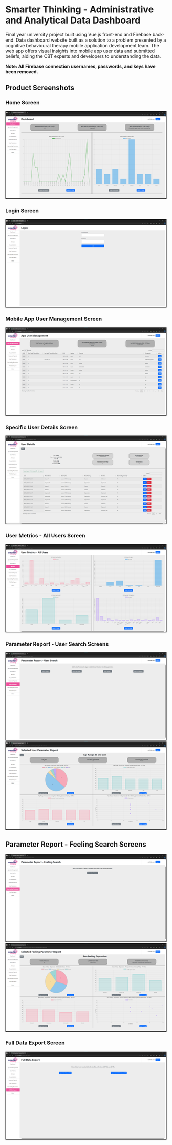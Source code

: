 # Smarter Thinking - Administrative and Analytical Data Dashboard
Final year university project built using Vue.js front-end and Firebase back-end. Data dashboard website built as a solution to a problem presented by a cognitive behavioural therapy mobile application development team. The web app offers visual insights into mobile app user data and submitted beliefs, aiding the CBT experts and developers to understanding the data.

**Note: All Firebase connection usernames, passwords, and keys have been removed.**

## Product Screenshots

### Home Screen
<img src="Product Screenshots/02-DashboardHome.png" id="image" style="max-width: 100%; height: auto;">

### Login Screen
<img src="Product Screenshots/01.0-LoginScreen.png" id="image" style="max-width: 100%; height: auto;">

### Mobile App User Management Screen
<img src="Product Screenshots/03-AppUserManagement.png" id="image" style="max-width: 100%; height: auto;">

### Specific User Details Screen
<img src="Product Screenshots/04-UserDetails.png" id="image" style="max-width: 100%; height: auto;">

### User Metrics - All Users Screen
<img src="Product Screenshots/06-UserMetrics-AllUsers.png" id="image" style="max-width: 100%; height: auto;">

### Parameter Report - User Search Screens
<img src="Product Screenshots/08-ParameterReport-UserSearch.png" id="image" style="max-width: 100%; height: auto;">
<img src="Product Screenshots/09-ParameterReport-UserSearch-65AndOver.png" id="image" style="max-width: 100%; height: auto;">

## Parameter Report - Feeling Search Screens
<img src="Product Screenshots/10-ParameterReport-FeelingSearch.png" id="image" style="max-width: 100%; height: auto;">
<img src="Product Screenshots/11-ParameterReport_FeelingSearch-Depression.png" id="image" style="max-width: 100%; height: auto;">

### Full Data Export Screen
<img src="Product Screenshots/12-FullDataExport.png" id="image" style="max-width: 100%; height: auto;">
